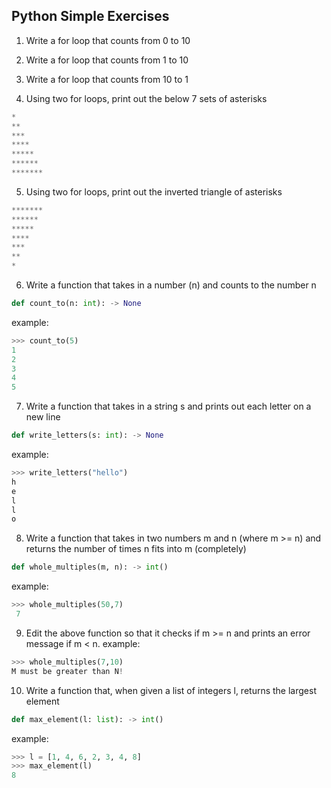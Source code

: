 ## Python Simple Exercises

1) Write a for loop that counts from 0 to 10

2) Write a for loop that counts from 1 to 10

3) Write a for loop that counts from 10 to 1

4) Using two for loops, print out the below 7 sets of asterisks
```python
*
**
***
****
*****
******
*******
```
5) Using two for loops, print out the inverted triangle of asterisks
```python
*******
******
*****
****
***
**
*
```

6) Write a function that takes in a number (n) and counts to the number n
```python
def count_to(n: int): -> None
```
example:
```python
>>> count_to(5)
1
2
3
4
5
```

7)  Write a function that takes in a string s and prints out each letter on a new line
```python
def write_letters(s: int): -> None
```
example:
```python
>>> write_letters("hello")
h
e
l
l
o
```

8) Write a function that takes in two numbers m and n (where m >= n) and returns the number of times n fits into m (completely)
```python
def whole_multiples(m, n): -> int()
```
example:
```python
>>> whole_multiples(50,7)
 7
```
9) Edit the above function so that it checks if m >= n and prints an error message if m < n.
example:
```python
>>> whole_multiples(7,10)
M must be greater than N!
```

10) Write a function that, when given a list of integers l, returns the largest element
```python
def max_element(l: list): -> int()
```
example:
```python
>>> l = [1, 4, 6, 2, 3, 4, 8]
>>> max_element(l)
8
```
